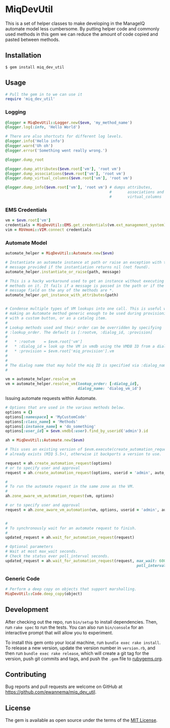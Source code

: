 # MiqDevUtil

This is a set of helper classes to make developing in the ManageIQ automate
model less cumbersome. By putting helper code and commonly used methods in this
gem we can reduce the amount of code copied and pasted between methods.


## Installation

```
$ gem install miq_dev_util
```


## Usage

```ruby
# Pull the gem in to we can use it
require 'miq_dev_util'
```

### Logging ###

```ruby
@logger = MiqDevUtil::Logger.new($evm, 'my_method_name')
@logger.log(:info, 'Hello World')

# There are also shortcuts for different log levels.
@logger.info('Hello info')
@logger.warn('Uh oh')
@logger.error('Something went really wrong.')

@logger.dump_root

@logger.dump_attributes($evm.root['vm'], 'root vm')
@logger.dump_associations($evm.root['vm'], 'root vm')
@logger.dump_virtual_columns($evm.root['vm'], 'root vm')

@logger.dump_info($evm.root['vm'], 'root vm') # dumps attributes,
                                              #       associations and
                                              #       virtual_columns
```

### EMS Credentials ###

```ruby
vm = $evm.root['vm']
credentials = MiqDevUtil::EMS.get_credentials(vm.ext_management_system)
vim = RbVmomi::VIM.connect credentials
```

### Automate Model ###

```ruby
automate_helper = MiqDevUtil::Automate.new($evm)

# Instantiate an automate instance at path or raise an exception with the
# message provided if the instantiation returns nil (not found).
automate_helper.instantiate_or_raise(path, message)

# This is a hacky workaround used to get an instance without executing the
# methods on it. It fails if a message is passed in the path or if the
# message field on the any of the methods are *.
automate_helper.get_instance_with_attributes(path)


# Condense multiple types of VM lookups into one call. This is useful when
# making an Automate method generic enough to be used during provisioning,
# with a custom button, or as a catalog item.
#
# Lookup methods used and their order can be overridden by specifying
# :lookup_order. The default is [:rootvm, :dialog_id, :provision]
#
#   * :rootvm    = $evm.root['vm']
#   * :dialog_id = look up the VM in vmdb using the VMDB ID from a dialog
#   * :provision = $evm.root['miq_provision'].vm
#
#
# The dialog name that may hold the miq ID is specified via :dialog_name
#

vm = automate_helper.resolve_vm
vm = automate_helper.resolve_vm(lookup_order: [:dialog_id],
                                dialog_name: 'dialog_vm_id')
```

Issuing automate requests within Automate.

```ruby
# Options that are used in the various methods below.
options = {}
options[:namespace] = 'MyCustomCode'
options[:class_name] = 'Methods'
options[:instance_name] = 'do_something'
options[:user_id] = $evm.vmdb(:user).find_by_userid('admin').id

ah = MiqDevUtil::Automate.new($evm)

# This uses an existing version of $evm.execute(create_automation_request) if it
# already exists (MIQ 5.5+), otherwise it backports a version to use.

request = ah.create_automation_request(options)
# or to specify user and approval
request = ah.create_automation_request(options, userid = 'admin', auto_approve = true))

#
# To run the automate request in the same zone as the VM.
#
ah.zone_aware_vm_automation_request(vm, options)

# or to specify user and approval
request = ah.zone_aware_vm_automation(vm, options, userid = 'admin', auto_approve = true))


#
# To synchronously wait for an automate request to finish.
#
updated_request = ah.wait_for_automation_request(request)

# Optional parameters
# Wait at most max_wait seconds.
# Check the status ever poll_interval seconds.
updated_request = ah.wait_for_automation_request(request, max_wait: 600,
                                                          poll_interval: 5)
```

### Generic Code ###

```ruby
# Perform a deep copy on objects that support marshalling.
MiqDevUtil::Code.deep_copy(object)
```


## Development

After checking out the repo, run `bin/setup` to install dependencies. Then, run `rake spec` to run the tests. You can also run `bin/console` for an interactive prompt that will allow you to experiment.

To install this gem onto your local machine, run `bundle exec rake install`. To release a new version, update the version number in `version.rb`, and then run `bundle exec rake release`, which will create a git tag for the version, push git commits and tags, and push the `.gem` file to [rubygems.org](https://rubygems.org).


## Contributing

Bug reports and pull requests are welcome on GitHub at https://github.com/ewannema/miq_dev_util.


## License

The gem is available as open source under the terms of the [MIT License](http://opensource.org/licenses/MIT).

